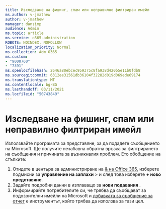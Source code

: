 ```yaml
---
title: Изследване на фишинг, спам или неправилно филтриран имейл
ms.author: v-jmathew
author: v-jmathew
manager: dansimp
audience: Admin
ms.topic: article
ms.service: o365-administration
ROBOTS: NOINDEX, NOFOLLOW
localization_priority: Normal
ms.collection: Adm_O365
ms.custom:
- "9000760"
- "7391"
ms.openlocfilehash: 2646a80ebcec959375c8fa938d420b5e11b0fdb8
ms.sourcegitcommit: 6312ee31561db36104f32282d019d069ede69174
ms.translationtype: MT
ms.contentlocale: bg-BG
ms.lasthandoff: 03/11/2021
ms.locfileid: "50743849"
---
```

# <a name="investigate-phishing-spam-or-incorrectly-filtered-email"></a>Изследване на фишинг, спам или неправилно филтриран имейл

Използвайте програмата за представяне, за да подадете съобщението на Microsoft. Ще получите незабавна обратна връзка за филтрирането на съобщения и причината за възникналия проблем. Ето обобщение на стъпките:

1. Отидете в центъра за администриране на [& на Office 365](https://go.microsoft.com/fwlink/p/?linkid=2077143), изберете подмисии за **управление на заплахи**  >  и след това изберете **+ ново представяне**.
2. Задайте подробни данни в изплаващо за **нови подавания** .
3. Информирайте потребителите си, че трябва да съобщават за подозрителни имейли на Microsoft и [добавката за съобщение за отчет](https://go.microsoft.com/fwlink/?linkid=2092385) е инструментът, който трябва да използва за тази цел.
